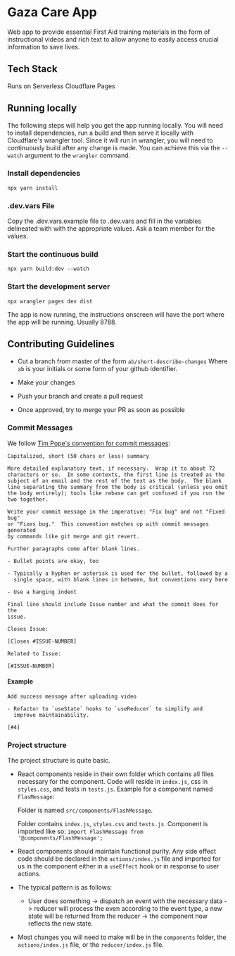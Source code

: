 # Gaza Care App

Web app to provide essential First Aid training materials in the form of instructional videos and rich text to allow
anyone to easily access crucial information to save lives.

## Tech Stack

Runs on Serverless Cloudflare Pages

## Running locally

The following steps will help you get the app running locally. You will need to install dependencies, 
run a build and then serve it locally with Cloudflare's wrangler tool. Since it will run in wrangler, 
you will need to continuously build after any change is made. 
You can achieve this via the `--watch` argument to the `wrangler` command.

### Install dependencies

```
npx yarn install
```

### .dev.vars File
Copy the .dev.vars.example file to .dev.vars and fill in the variables delineated with <variable-name> with the appropriate values. Ask a team member for the values.


### Start the continuous build

```
npx yarn build:dev --watch
```

### Start the development server
```
npx wrangler pages dev dist
```

The app is now running, the instructions onscreen will have the port where the app will be running. Usually 8788.

## Contributing Guidelines

- Cut a branch from master of the form `ab/short-describe-changes`
  Where `ab` is your initials or some form of your github identifier.

- Make your changes

- Push your branch and create a pull request

- Once approved, try to merge your PR as soon as possible

### Commit Messages

We follow [Tim Pope's convention for commit messages](https://tbaggery.com/2008/04/19/a-note-about-git-commit-messages.html):

```
Capitalized, short (50 chars or less) summary

More detailed explanatory text, if necessary.  Wrap it to about 72
characters or so.  In some contexts, the first line is treated as the
subject of an email and the rest of the text as the body.  The blank
line separating the summary from the body is critical (unless you omit
the body entirely); tools like rebase can get confused if you run the
two together.

Write your commit message in the imperative: "Fix bug" and not "Fixed bug"
or "Fixes bug."  This convention matches up with commit messages generated
by commands like git merge and git revert.

Further paragraphs come after blank lines.

- Bullet points are okay, too

- Typically a hyphen or asterisk is used for the bullet, followed by a
  single space, with blank lines in between, but conventions vary here

- Use a hanging indent

Final line should include Issue number and what the commit does for the
issue.

Closes Issue:

[Closes #ISSUE-NUMBER]

Related to Issue:

[#ISSUE-NUMBER]
```

#### Example

```
Add success message after uploading video

- Refactor to `useState` hooks to `useReducer` to simplify and
  improve maintainability.

[#4]
```

### Project structure

The project structure is quite basic.

- React components reside in their own folder which contains all files necessary
  for the component. Code will reside in `index.js`, css in `styles.css`, and tests
  in `tests.js`.
  Example for a component named `FlasMessage`:

  Folder is named `src/components/FlashMessage`.

  Folder contains `index.js`, `styles.css` and `tests.js`. Component is imported like so:
  `import FlashMessage from '@components/FlashMessage';`

- React components should maintain functional purity. Any side effect code should be declared
  in the `actions/index.js` file and imported for us in the component either in a `useEffect`
  hook or in response to user actions.

- The typical pattern is as follows:

  - User does something -> dispatch an event with the necessary data -> reducer will process
    the even according to the event type, a new state will be returned from the reducer ->
    the component now reflects the new state.

- Most changes you will need to make will be in the `components` folder, the `actions/index.js`
  file, or the `reducer/index.js` file.
